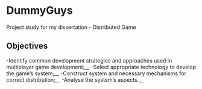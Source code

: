 # DummyGuys

Project study for my dissertation - Distributed Game

## Objectives

  -Identify common development strategies and approaches used in multiplayer game development;__
  -Select appropriate technology to develop the game’s system;__
  -Construct system and necessary mechanisms for correct distribution;__
  -Analyse the system’s aspects.__
